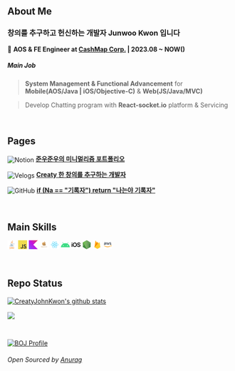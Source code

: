 
<br />

## **About Me**

### 창의를 추구하고 헌신하는 개발자 **Junwoo Kwon** 입니다

💼 **AOS & FE Engineer at [CashMap Corp.](http://cashmap.kr/) | 2023.08 ~ NOW()**

##### Main Job
> **System Management & Functional Advancement** for **Mobile(AOS/Java | iOS/Objective-C)** & **Web(JS/Java/MVC)**

> Develop Chatting program with **React-socket.io** platform & Servicing

<br />

## **Pages**

<img src="https://velog.velcdn.com/images/creatyjohn/post/8af69f93-a24e-43bc-a999-d761ed02e54a/image.png" height="20" width="20" align="center" alt="Notion"> **[준우준우의 미니멀리즘 포트폴리오](https://thinkable-cyclone-fb1.notion.site/c6ba570c27d04595b76366a688e6b3ad)**

<img src="https://velog.velcdn.com/images/creatyjohn/post/719ba2e8-40dc-4da9-8843-324dbeb37515/image.png" height="20" width="20" align="center" alt="Velogs"> **[Creaty 한 창의를 추구하는 개발자](https://velog.io/@creatyjohn/posts)**

<img src="https://velog.velcdn.com/images/creatyjohn/post/3c30e6e1-33a4-4091-9f3c-d3b12edf8ff7/image.png" height="20" width="20" align="center" alt="GitHub"> **[if (Na == "기록자") return "나는야 기록자"](https://github.com/CreatyJohnKwon)**

<br />

## **Main Skills**

<code><img height="20" alt="java" src="https://raw.githubusercontent.com/github/explore/80688e429a7d4ef2fca1e82350fe8e3517d3494d/topics/java/java.png"></code>
<code><img height="20" alt="javascript" src="https://raw.githubusercontent.com/github/explore/80688e429a7d4ef2fca1e82350fe8e3517d3494d/topics/javascript/javascript.png"></code>
<code><img height="20" alt="kotlin" src="https://raw.githubusercontent.com/github/explore/80688e429a7d4ef2fca1e82350fe8e3517d3494d/topics/kotlin/kotlin.png"></code>
<code><img height="20" alt="objective-c" src="https://raw.githubusercontent.com/github/explore/80688e429a7d4ef2fca1e82350fe8e3517d3494d/topics/objective-c/objective-c.png"></code>
<code><img height="20" alt="react" src="https://raw.githubusercontent.com/github/explore/80688e429a7d4ef2fca1e82350fe8e3517d3494d/topics/react/react.png"></code>
<code><img height="20" alt="android" src="https://raw.githubusercontent.com/github/explore/80688e429a7d4ef2fca1e82350fe8e3517d3494d/topics/android/android.png"></code>
<code><img height="20" alt="ios" src="https://raw.githubusercontent.com/github/explore/80688e429a7d4ef2fca1e82350fe8e3517d3494d/topics/ios/ios.png"></code>
<code><img height="20" alt="nodejs" src="https://raw.githubusercontent.com/github/explore/80688e429a7d4ef2fca1e82350fe8e3517d3494d/topics/nodejs/nodejs.png"></code>
<code><img height="20" alt="firebase" src="https://raw.githubusercontent.com/github/explore/80688e429a7d4ef2fca1e82350fe8e3517d3494d/topics/firebase/firebase.png"></code>
<code><img height="20" alt="aws" src="https://raw.githubusercontent.com/github/explore/80688e429a7d4ef2fca1e82350fe8e3517d3494d/topics/aws/aws.png"></code>

<br />

## **Repo Status**

<a href="https://github.com/anuraghazra/github-readme-stats"><img align="center" src="https://github-readme-stats.vercel.app/api?username=CreatyJohnKwon&show_icons=true&include_all_commits=true&theme=buefy&hide_border=true" alt="CreatyJohnKwon's github stats" /></a>

<a href="https://github.com/anuraghazra/github-readme-stats"><img align="center" src="https://github-readme-stats.vercel.app/api/top-langs/?username=CreatyJohnKwon&layout=compact&theme=buefy&hide_border=true" /></a>

<br />

[![BOJ Profile](http://mazassumnida.wtf/api/v2/generate_badge?boj=CreatyJohn)](https://solved.ac/CreatyJohn)

<!--## Top Repositories

<a href="https://github.com/CreatyJohnKwon/github-readme-stats">
  <img align="center" src="https://github-readme-stats.vercel.app/api/pin/?username=CreatyJohnKwon&repo=github-readme-stats&theme=buefy" />
</a>
<a href="https://github.com/CreatyJohnKwon/CreatyJohnKwon.github.io">
  <img align="center" src="https://github-readme-stats.vercel.app/api/pin/?username=CreatyJohnKwon&repo=CreatyJohnKwon.github.io&theme=buefy" />
</a>-->

###### Open Sourced by [Anurag](https://anuraghazra.github.io)
